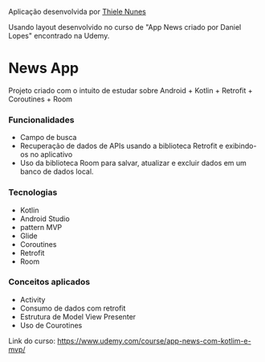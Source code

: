 
Aplicação desenvolvida por [Thiele Nunes](https://github.com/thielenunes)

Usando layout desenvolvido no curso de "App News criado por Daniel Lopes" encontrado na Udemy.
 

# News App
Projeto criado com o intuito de estudar sobre Android + Kotlin + Retrofit + Coroutines + Room

### Funcionalidades

- Campo de busca
- Recuperação de dados de APIs usando a biblioteca Retrofit e exibindo-os no aplicativo
- Uso da biblioteca Room para salvar, atualizar e excluir dados em um banco de dados local.

### Tecnologias

- Kotlin
- Android Studio
- pattern MVP
- Glide
- Coroutines
- Retrofit
- Room

### Conceitos aplicados

- Activity
- Consumo de dados com retrofit
- Estrutura de Model View Presenter
- Uso de Courotines

Link do curso: https://www.udemy.com/course/app-news-com-kotlim-e-mvp/
